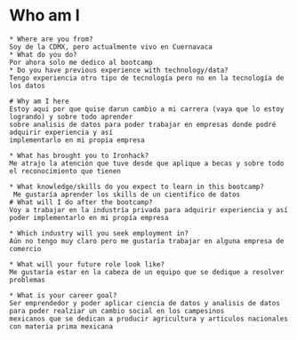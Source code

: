 # Who am I

    * Where are you from? 
    Soy de la CDMX, pero actualmente vivo en Cuernavaca
    * What do you do?
    Por ahora solo me dedico al bootcamp
    * Do you have previous experience with technology/data?
    Tengo experiencia otro tipo de tecnología pero no en la tecnología de los datos

    # Why am I here
    Estoy aqui por que quise darun cambio a mi carrera (vaya que lo estoy logrando) y sobre todo aprender
    sobre analisis de datos para poder trabajar en empresas donde podré adquirir experiencia y así 
    implementarlo en mi propia empresa
    
    * What has brought you to Ironhack?
    Me atrajo la atención que tuve desde que aplique a becas y sobre todo el reconocimiento que tienen 
    
    * What knowledge/skills do you expect to learn in this bootcamp?
     Me gustaría aprender los skills de un cientifico de datos 
    # What will I do after the bootcamp?
    Voy a trabajar en la industría privada para adquirir experiencia y así poder implementarlo en mi propía empresa

    * Which industry will you seek employment in?
    Aún no tengo muy claro pero me gustaría trabajar en alguna empresa de comercio
    
    * What will your future role look like?
    Me gustaría estar en la cabeza de un equipo que se dedique a resolver problemas
    
    * What is your career goal?
    Ser emprendedor y poder aplicar ciencia de datos y analisis de datos para poder realziar un cambio social en los campesinos 
    mexicanos que se dedican a producir agricultura y articulos nacionales con materia prima mexicana
